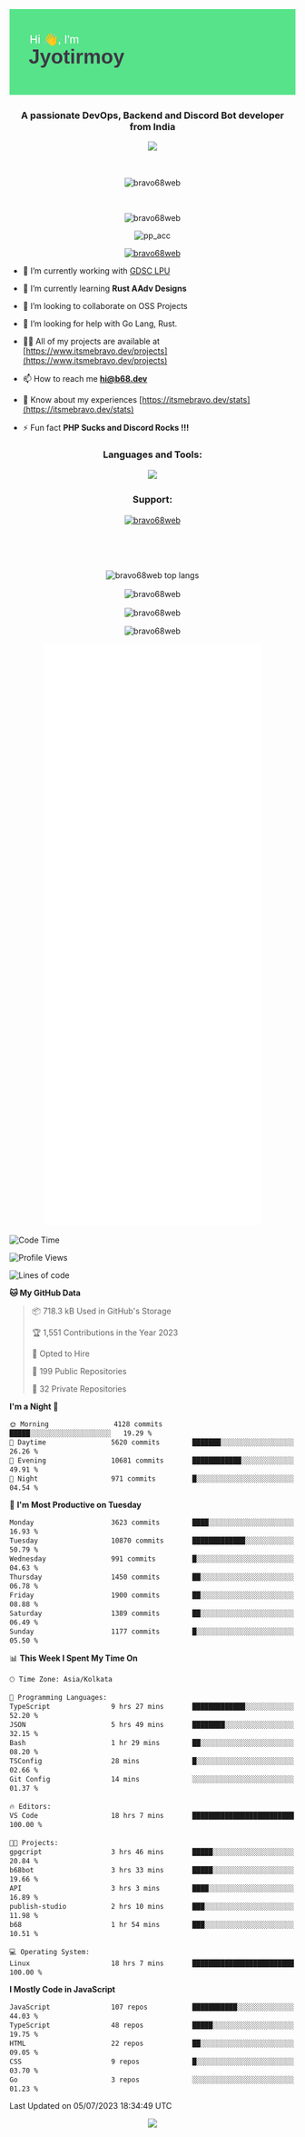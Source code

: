 <p align="center"><img src="header.png"></p>
<h3 align="center">A passionate DevOps, Backend and Discord Bot developer from India</h3>

<p align="center"><a href="https://discord.com/users/457039372009865226"><img src="https://lanyard-profile-readme.vercel.app/api/457039372009865226"></a></p>
                           
<br>
<p align="center"> <img src="https://komarev.com/ghpvc/?username=bravo68web&label=Profile%20views&color=0e75b6&style=flat" alt="bravo68web" /> </p>
<br>


<p align="center"><img src="https://github-profile-trophy.vercel.app/?username=bravo68web&theme=discord&column=3&row=2" alt="bravo68web" /> </p>
<p align="center"><img src="https://osu-embed.b68dev.xyz/pp_acc" alt="pp_acc" /> </p>

<p align="center"> <a href="https://twitter.com/bravo68web" target="blank"><img src="https://img.shields.io/twitter/follow/bravo68web?logo=twitter&style=for-the-badge" alt="bravo68web" /></a> </p>

- 🔭 I’m currently working with [GDSC LPU](https://gdsclpu.live/)

- 🌱 I’m currently learning **Rust AAdv Designs**

- 👯 I’m looking to collaborate on OSS Projects

- 🤝 I’m looking for help with Go Lang, Rust.

- 👨‍💻 All of my projects are available at [https://www.itsmebravo.dev/projects](https://www.itsmebravo.dev/projects)

<!-- - 💬 Ask me about **DF Techs** -->

- 📫 How to reach me **hi@b68.dev**

- 📄 Know about my experiences [https://itsmebravo.dev/stats](https://itsmebravo.dev/stats)

- ⚡ Fun fact **PHP Sucks and Discord Rocks !!!**

<h3 align="center">Languages and Tools:</h3>
<p align="center"> 
<img src="https://skillicons.dev/icons?i=aws,bash,c,cs,cpp,cloudflare,css,dart,devto,discord,bots,docker,electron,ember,emotion,express,fastapi,figma,firebase,flask,gcp,git,github,githubactions,go,gitlab,graphql,heroku,html,ai,ipfs,js,jest,linux,md,mastodon,mongodb,neovim,netlify,nextjs,nginx,nodejs,postgres,postman,powershell,py,react,redis,regex,replit,rocket,rust,sqlite,mysql,stackoverflow,styledcomponents,supabase,sentry,solidity,svg,tailwind,tauri,twitter,ts,unity,v,vercel,vim,vite,wasm,webpack,workers&perline=8&theme=dark" />
</p>

<h3 align="center">Support:</h3>
<p align="center"><a href="https://www.buymeacoffee.com/bravo68web"> <img align="center" src="https://cdn.buymeacoffee.com/buttons/v2/default-yellow.png" height="50" width="210" alt="bravo68web" /></a></p><br><br>
<br>

<p align="center"> <img align="center" src="https://github-readme-stats-sync.vercel.app/api/top-langs?username=bravo68web&count_private=true&show_icons=true&theme=radical&border_radius=10&&langs_count=10&layout=compact" alt="bravo68web top langs" /></p>

<p align="center"> <img align="center" src="https://github-readme-stats-sync.vercel.app/api?username=bravo68web&count_private=true&show_icons=true&theme=radical&border_radius=10" alt="bravo68web" /></p>

<p align="center"> <img align="center" src="https://github-readme-streak-stats.herokuapp.com?user=bravo68web&theme=dracula&hide_border=true" alt="bravo68web" /></p>

<p align="center"> <img align="center" src="https://github-readme-stats-sync.vercel.app/api/wakatime?username=bravo68web&count_private=true&show_icons=true&theme=aura_dark&border_radius=10&&langs_count=10&layout=compact&range=last_7_days" alt="bravo68web" /></p>

<p align="center"><img src="https://raw.githubusercontent.com/BRAVO68WEB/BRAVO68WEB/master/github-metrics.svg"></p>

<!--START_SECTION:waka-->
![Code Time](http://img.shields.io/badge/Code%20Time-5%2C013%20hrs%2019%20mins-blue)

![Profile Views](http://img.shields.io/badge/Profile%20Views-82-blue)

![Lines of code](https://img.shields.io/badge/From%20Hello%20World%20I%27ve%20Written-62.3%20million%20lines%20of%20code-blue)

**🐱 My GitHub Data** 

> 📦 718.3 kB Used in GitHub's Storage 
 > 
> 🏆 1,551 Contributions in the Year 2023
 > 
> 💼 Opted to Hire
 > 
> 📜 199 Public Repositories 
 > 
> 🔑 32 Private Repositories 
 > 
**I'm a Night 🦉** 

```text
🌞 Morning                4128 commits        █████░░░░░░░░░░░░░░░░░░░░   19.29 % 
🌆 Daytime                5620 commits        ███████░░░░░░░░░░░░░░░░░░   26.26 % 
🌃 Evening                10681 commits       ████████████░░░░░░░░░░░░░   49.91 % 
🌙 Night                  971 commits         █░░░░░░░░░░░░░░░░░░░░░░░░   04.54 % 
```
📅 **I'm Most Productive on Tuesday** 

```text
Monday                   3623 commits        ████░░░░░░░░░░░░░░░░░░░░░   16.93 % 
Tuesday                  10870 commits       █████████████░░░░░░░░░░░░   50.79 % 
Wednesday                991 commits         █░░░░░░░░░░░░░░░░░░░░░░░░   04.63 % 
Thursday                 1450 commits        ██░░░░░░░░░░░░░░░░░░░░░░░   06.78 % 
Friday                   1900 commits        ██░░░░░░░░░░░░░░░░░░░░░░░   08.88 % 
Saturday                 1389 commits        ██░░░░░░░░░░░░░░░░░░░░░░░   06.49 % 
Sunday                   1177 commits        █░░░░░░░░░░░░░░░░░░░░░░░░   05.50 % 
```


📊 **This Week I Spent My Time On** 

```text
🕑︎ Time Zone: Asia/Kolkata

💬 Programming Languages: 
TypeScript               9 hrs 27 mins       █████████████░░░░░░░░░░░░   52.20 % 
JSON                     5 hrs 49 mins       ████████░░░░░░░░░░░░░░░░░   32.15 % 
Bash                     1 hr 29 mins        ██░░░░░░░░░░░░░░░░░░░░░░░   08.20 % 
TSConfig                 28 mins             █░░░░░░░░░░░░░░░░░░░░░░░░   02.66 % 
Git Config               14 mins             ░░░░░░░░░░░░░░░░░░░░░░░░░   01.37 % 

🔥 Editors: 
VS Code                  18 hrs 7 mins       █████████████████████████   100.00 % 

🐱‍💻 Projects: 
gpgcript                 3 hrs 46 mins       █████░░░░░░░░░░░░░░░░░░░░   20.84 % 
b68bot                   3 hrs 33 mins       █████░░░░░░░░░░░░░░░░░░░░   19.66 % 
API                      3 hrs 3 mins        ████░░░░░░░░░░░░░░░░░░░░░   16.89 % 
publish-studio           2 hrs 10 mins       ███░░░░░░░░░░░░░░░░░░░░░░   11.98 % 
b68                      1 hr 54 mins        ███░░░░░░░░░░░░░░░░░░░░░░   10.51 % 

💻 Operating System: 
Linux                    18 hrs 7 mins       █████████████████████████   100.00 % 
```

**I Mostly Code in JavaScript** 

```text
JavaScript               107 repos           ███████████░░░░░░░░░░░░░░   44.03 % 
TypeScript               48 repos            █████░░░░░░░░░░░░░░░░░░░░   19.75 % 
HTML                     22 repos            ██░░░░░░░░░░░░░░░░░░░░░░░   09.05 % 
CSS                      9 repos             █░░░░░░░░░░░░░░░░░░░░░░░░   03.70 % 
Go                       3 repos             ░░░░░░░░░░░░░░░░░░░░░░░░░   01.23 % 
```




 Last Updated on 05/07/2023 18:34:49 UTC
<!--END_SECTION:waka-->

<p align="center"><img src="https://bravo68web.me/images/header_.png"></p>

